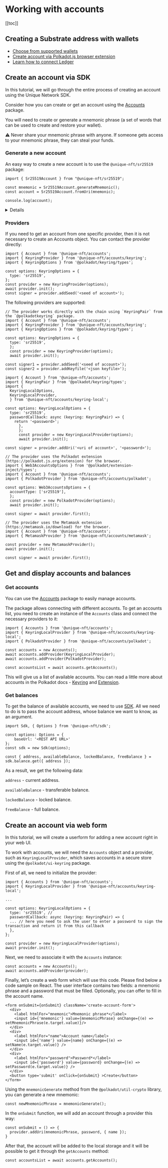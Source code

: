 # Working with accounts 
<!-- TODO review this doc -->
[[toc]]

## Creating a Substrate address with wallets

- [Choose from supported wallets](../../tutorials/user-guides/wallets.md)
- [Create account via Polkadot.js browser extension](../../tutorials/user-guides/polkadotjs.md)
- [Learn how to connect Ledger](../../tutorials/user-guides/ledger-connect.md)

## Create an account via SDK

In this tutorial, we will go through the entire process of creating an account using the Unique Network SDK.

Consider how you can create or get an account using the [Accounts](https://www.npmjs.com/package/@unique-nft/accounts) package.

You will need to create or generate a mnemonic phrase (a set of words that can be used to create and restore your wallet).

:warning: Never share your mnemonic phrase with anyone. If someone gets access to your mnemonic phrase, they can steal your funds.

### Generate a new account

An easy way to create a new account is to use the `@unique-nft/sr25519` package:

```typescript:no-line-numbers
import { Sr25519Account } from "@unique-nft/sr25519";

const mnemonic = Sr25519Account.generateMnemonic();
const account = Sr25519Account.fromUri(mnemonic);

console.log(account);
```

<Details><template v-slot:header>
  Console log output
</template><template v-slot:body>

```typescript:no-line-numbers
{
  mnemonic: 'alter eternal wolf cash picture print orange drink exact vendor arch bulb',
  seed: '0xcf9eff78eecb3cebcea5645c5376f4693d3b419deb8e8ee58551c3f7e69f1cb6',
  publicKey: '0x24f91ccc3ab6656f8da3ad3e441656483b772ff2394e6e1da5ebf1f2cd46e143',
  keyfile: {
    encoded: 'MFMCAQEwBQYDK2VwBCIEIBitDsTc6aHS8m1Ta59l7d71ElpB7y0V2w1PHNInvZlS7Im6LVJjq2fqAc6oVv7c9ldlC4qT/rKCjtGpB69yw+ShIwMhAED5ve+webmJVaeKFzobwAlbU0gW57ktBM6oDxKqBisB',
    encoding: { content: [Array], type: [Array], version: '3' },
    address: '5DXu7NRcFPSVEF3WcYkbrrZfFBE4rnkaYeP8721WEcystBxj',
    meta: { name: 'my_test_account' }
  }
}
```
</template>
</Details>

### Providers

If you need to get an account from one specific provider, then it is not necessary to create an Accounts object. You can contact the provider directly:

```typescript:no-line-numbers
import { Account } from '@unique-nft/accounts';
import { KeyringProvider } from '@unique-nft/accounts/keyring';
import { KeyringOptions } from '@polkadot/keyring/types';

const options: KeyringOptions = {
  type: 'sr25519',
};
const provider = new KeyringProvider(options);
await provider.init();
const signer = provider.addSeed('<seed of account>');
```

The following providers are supported:

<CodeGroup>
  <CodeGroupItem title="Keyring">

```typescript:no-line-numbers
// The provider works directly with the chain using `KeyringPair` from the `@polkadotkeyring` package.
import { Account } from '@unique-nft/accounts';
import { KeyringProvider } from '@unique-nft/accounts/keyring';
import { KeyringOptions } from '@polkadot/keyring/types';

const options: KeyringOptions = {
  type: 'sr25519',
  };
  const provider = new KeyringProvider(options);
  await provider.init();

const signer1 = provider.addSeed('<seed of account>');
const signer2 = provider.addKeyfile('<json keyfile>');
```
  </CodeGroupItem>
  <CodeGroupItem title="Keyring Local">

```typescript:no-line-numbers
import { Account } from '@unique-nft/accounts';
import { KeyringPair } from '@polkadot/keyring/types';
import {
  KeyringLocalOptions,
  KeyringLocalProvider,
  } from '@unique-nft/accounts/keyring-local';

const options: KeyringLocalOptions = {
  type: 'sr25519',
  passwordCallback: async (keyring: KeyringPair) => {
    return '<password>';
      },
      };
      const provider = new KeyringLocalProvider(options);
      await provider.init();

const signer = provider.addUri('<uri of account>', '<password>');
```

  </CodeGroupItem>
  <CodeGroupItem title="Polkadot Extension">

```typescript:no-line-numbers
// The provider uses the Polkadot extension (https://polkadot.js.org/extension) for the browser.
import { Web3AccountsOptions } from '@polkadot/extension-inject/types';
import { Account } from '@unique-nft/accounts';
import { PolkadotProvider } from '@unique-nft/accounts/polkadot';

const options: Web3AccountsOptions = {
  accountType: ['sr25519'],
  };
  const provider = new PolkadotProvider(options);
  await provider.init();

const signer = await provider.first();
```

  </CodeGroupItem>
  <CodeGroupItem title="Metamask Extension">

```typescript:no-line-numbers
// The provider uses the Metamask extension (https://metamask.io/download) for the browser.
import { Account } from '@unique-nft/accounts';
import { MetamaskProvider } from '@unique-nft/accounts/metamask';

const provider = new MetamaskProvider();
await provider.init();

const signer = await provider.first();
```

  </CodeGroupItem>
</CodeGroup>


## Get and display accounts and balances

### Get accounts

You can use the [Accounts](https://www.npmjs.com/package/@unique-nft/accounts) package to easily manage accounts.

The package allows connecting with different accounts. To get an accounts list, you need to create an instance of the `Accounts` class and connect the necessary providers to it:

```typescript:no-line-numbers
import { Accounts } from '@unique-nft/accounts';
import { KeyringLocalProvider } from '@unique-nft/accounts/keyring-local';
import { PolkadotProvider } from '@unique-nft/accounts/polkadot';

const accounts = new Accounts();
await accounts.addProvider(KeyringLocalProvider);
await accounts.addProvider(PolkadotProvider);

const accountsList = await accounts.getAccounts();
```
This will give us a list of available accounts. You can read a little more about accounts in the Polkadot docs - [Keyring](https://polkadot.js.org/docs/ui-keyring) and [Extension](https://polkadot.js.org/docs/extension). 


### Get balances

To get the balance of available accounts, we need to use [SDK](https://www.npmjs.com/package/@unique-nft/sdk). All we need to do is to pass the account address, whose balance we want to know, as an argument.

```typescript:no-line-numbers
import Sdk, { Options } from '@unique-nft/sdk';

const options: Options = {
    baseUrl: '<REST API URL>'
};
const sdk = new Sdk(options);

const { address, availableBalance, lockedBalance, freeBalance } = sdk.balance.get({ address });
```

As a result, we get the following data: 

`address` - current address.

`availableBalance` - transferable balance.

`lockedBalance` - locked balance.

`freeBalance` - full balance.

## Create an account via web form

In this tutorial, we will create a userform for adding a new account right in your web UI.

To work with accounts, we will need the ``Accounts`` object and a provider, such as ``KeyringLocalProvider``,
which saves accounts in a secure store using the ``@polkadot/ui-keyring`` package.

First of all, we need to initialize the provider:

```typescript:no-line-numbers
import { Accounts } from '@unique-nft/accounts';
import { KeyringLocalProvider } from '@unique-nft/accounts/keyring-local';

... 

const options: KeyringLocalOptions = {
  type: 'sr25519', // 
  passwordCallback: async (keyring: KeyringPair) => {
  ... // here you need to ask the user to enter a password to sign the transaction and return it from this callback
  },
};

const provider = new KeyringLocalProvider(options);
await provider.init();
```

Next, we need to associate it with the ``Accounts`` instance:

```typescript:no-line-numbers
const accounts = new Accounts();
await accounts.addProvider(provider);
```

Finally, let’s create a web form which will use this code. Please find below a code sample on React.
The user interface contains two fields: a mnemonic phrase and a password that must be filled.
Optionally, you can offer to fill in the account name.

```jsx:no-line-numbers
<form onSubmit={onSubmit} className='create-account-form'>
  <div>
    <label htmlFor="mnemonic">Mnemonic phrase*</label>
    <input id={'mnemonic'} value={mnemonicPhrase} onChange={(e) => setMnemonicPhrase(e.target.value)}/>
  </div>
  <div>
    <label htmlFor="name">Account name</label>
    <input id={'name'} value={name} onChange={(e) => setName(e.target.value)} />
  </div>
  <div>
    <label htmlFor="password">Password*</label>
    <input id={'password'} value={password} onChange={(e) => setPassword(e.target.value)} />
  </div>
  <button type='submit' onClick={onSubmit} >Create</button>
</form>
```

Using the ``mnemonicGenerate`` method from the ``@polkadot/util-crypto`` library, you can generate a new mnemonic:

```typescript:no-line-numbers
const newMnemonicPhrase = mnemonicGenerate();
```

In the ``onSubmit`` function, we will add an account through a provider this way:

```typescript:no-line-numbers
const onSubmit = () => {
  provider.addUri(mnemonicPhrase, password, { name });
}
```

After that, the account will be added to the local storage and it will be possible to get it through the ``getAccounts`` method:

```typescript:no-line-numbers
const accountsList = await accounts.getAccounts();
```
